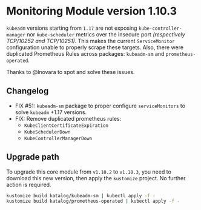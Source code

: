 # Monitoring Module version 1.10.3

`kubeadm` versions starting from `1.17` are not exposing `kube-controller-manager` nor `kube-scheduler` metrics
over the insecure port *(respectively TCP/10252 and TCP/10251)*.
This makes the current `ServiceMonitor` configuration unable to properly scrape these targets.
Also, there were duplicated Prometheus Rules across packages: `kubeadm-sm` and `prometheus-operated`.

Thanks to @lnovara to spot and solve these issues.

## Changelog

- FIX #51: `kubeadm-sm` package to proper configure `serviceMonitors` to solve `kubeadm` +1.17 versions.
- FIX: Remove duplicated prometheus rules:
  - `KubeClientCertificateExpiration`
  - `KubeSchedulerDown`
  - `KubeControllerManagerDown`

## Upgrade path

To upgrade this core module from `v1.10.2` to `v1.10.3`, you need to download this new version, then apply the
`kustomize` project. No further action is required.

```bash
kustomize build katalog/kubeadm-sm | kubectl apply -f -
kustomize build katalog/prometheus-operated | kubectl apply -f -
```
